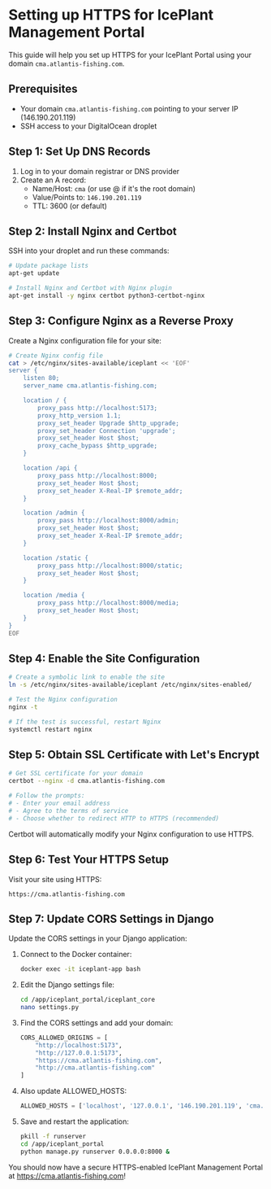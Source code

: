# Setting up HTTPS for IcePlant Management Portal

This guide will help you set up HTTPS for your IcePlant Portal using your domain `cma.atlantis-fishing.com`.

## Prerequisites

- Your domain `cma.atlantis-fishing.com` pointing to your server IP (146.190.201.119)
- SSH access to your DigitalOcean droplet

## Step 1: Set Up DNS Records

1. Log in to your domain registrar or DNS provider
2. Create an A record:
   - Name/Host: `cma` (or use @ if it's the root domain)
   - Value/Points to: `146.190.201.119`
   - TTL: 3600 (or default)

## Step 2: Install Nginx and Certbot

SSH into your droplet and run these commands:

```bash
# Update package lists
apt-get update

# Install Nginx and Certbot with Nginx plugin
apt-get install -y nginx certbot python3-certbot-nginx
```

## Step 3: Configure Nginx as a Reverse Proxy

Create a Nginx configuration file for your site:

```bash
# Create Nginx config file
cat > /etc/nginx/sites-available/iceplant << 'EOF'
server {
    listen 80;
    server_name cma.atlantis-fishing.com;

    location / {
        proxy_pass http://localhost:5173;
        proxy_http_version 1.1;
        proxy_set_header Upgrade $http_upgrade;
        proxy_set_header Connection 'upgrade';
        proxy_set_header Host $host;
        proxy_cache_bypass $http_upgrade;
    }

    location /api {
        proxy_pass http://localhost:8000;
        proxy_set_header Host $host;
        proxy_set_header X-Real-IP $remote_addr;
    }

    location /admin {
        proxy_pass http://localhost:8000/admin;
        proxy_set_header Host $host;
        proxy_set_header X-Real-IP $remote_addr;
    }

    location /static {
        proxy_pass http://localhost:8000/static;
        proxy_set_header Host $host;
    }

    location /media {
        proxy_pass http://localhost:8000/media;
        proxy_set_header Host $host;
    }
}
EOF
```

## Step 4: Enable the Site Configuration

```bash
# Create a symbolic link to enable the site
ln -s /etc/nginx/sites-available/iceplant /etc/nginx/sites-enabled/

# Test the Nginx configuration
nginx -t

# If the test is successful, restart Nginx
systemctl restart nginx
```

## Step 5: Obtain SSL Certificate with Let's Encrypt

```bash
# Get SSL certificate for your domain
certbot --nginx -d cma.atlantis-fishing.com

# Follow the prompts:
# - Enter your email address
# - Agree to the terms of service
# - Choose whether to redirect HTTP to HTTPS (recommended)
```

Certbot will automatically modify your Nginx configuration to use HTTPS.

## Step 6: Test Your HTTPS Setup

Visit your site using HTTPS:
```
https://cma.atlantis-fishing.com
```

## Step 7: Update CORS Settings in Django

Update the CORS settings in your Django application:

1. Connect to the Docker container:
   ```bash
   docker exec -it iceplant-app bash
   ```

2. Edit the Django settings file:
   ```bash
   cd /app/iceplant_portal/iceplant_core
   nano settings.py
   ```

3. Find the CORS settings and add your domain:
   ```python
   CORS_ALLOWED_ORIGINS = [
       "http://localhost:5173",
       "http://127.0.0.1:5173",
       "https://cma.atlantis-fishing.com",
       "http://cma.atlantis-fishing.com"
   ]
   ```

4. Also update ALLOWED_HOSTS:
   ```python
   ALLOWED_HOSTS = ['localhost', '127.0.0.1', '146.190.201.119', 'cma.atlantis-fishing.com']
   ```

5. Save and restart the application:
   ```bash
   pkill -f runserver
   cd /app/iceplant_portal
   python manage.py runserver 0.0.0.0:8000 &
   ```

You should now have a secure HTTPS-enabled IcePlant Management Portal at https://cma.atlantis-fishing.com!
